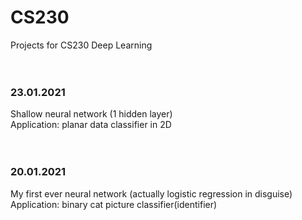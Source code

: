 # CS230
Projects for CS230 Deep Learning<br/>
<br/><br/>
### 23.01.2021
Shallow neural network (1 hidden layer)<br/>
Application: planar data classifier in 2D<br/>
<br/><br/>
### 20.01.2021
My first ever neural network (actually logistic regression in disguise)<br/>
Application: binary cat picture classifier(identifier)<br/>


